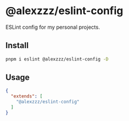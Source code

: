 # @alexzzz/eslint-config

ESLint config for my personal projects.

## Install

```bash
pnpm i eslint @alexzzz/eslint-config -D
```

## Usage

```json
{
  "extends": [
    "@alexzzz/eslint-config"
  ]
}
```
